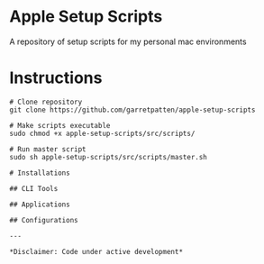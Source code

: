 # Apple Setup Scripts
A repository of setup scripts for my personal mac environments

# Instructions
```
# Clone repository
git clone https://github.com/garretpatten/apple-setup-scripts

# Make scripts executable
sudo chmod +x apple-setup-scripts/src/scripts/

# Run master script
sudo sh apple-setup-scripts/src/scripts/master.sh

# Installations

## CLI Tools

## Applications

## Configurations

---

*Disclaimer: Code under active development*
```
